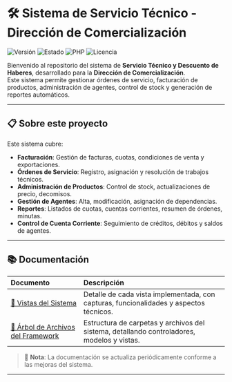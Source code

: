 # 🛠️ Sistema de Servicio Técnico - Dirección de Comercialización

![Versión](https://img.shields.io/badge/versión-1.0.0-blue.svg)
![Estado](https://img.shields.io/badge/estado-En%20desarrollo-yellow.svg)
![PHP](https://img.shields.io/badge/PHP-8.1+-blueviolet.svg)
![Licencia](https://img.shields.io/badge/Licencia-Privado-lightgrey.svg)

Bienvenido al repositorio del sistema de **Servicio Técnico y Descuento de Haberes**, desarrollado para la **Dirección de Comercialización**.  
Este sistema permite gestionar órdenes de servicio, facturación de productos, administración de agentes, control de stock y generación de reportes automáticos.

---

## 📋 Sobre este proyecto

Este sistema cubre:

- **Facturación**: Gestión de facturas, cuotas, condiciones de venta y exportaciones.
- **Órdenes de Servicio**: Registro, asignación y resolución de trabajos técnicos.
- **Administración de Productos**: Control de stock, actualizaciones de precio, decomisos.
- **Gestión de Agentes**: Alta, modificación, asignación de dependencias.
- **Reportes**: Listados de cuotas, cuentas corrientes, resumen de órdenes, minutas.
- **Control de Cuenta Corriente**: Seguimiento de créditos, débitos y saldos de agentes.

---

## 📚 Documentación

| Documento | Descripción |
|:---|:---|
| [📘 Vistas del Sistema](docs/vistas.md) | Detalle de cada vista implementada, con capturas, funcionalidades y aspectos técnicos. |
| [📁 Árbol de Archivos del Framework](docs/arbol_framework.md) | Estructura de carpetas y archivos del sistema, detallando controladores, modelos y vistas. |

> 🔔 **Nota**: La documentación se actualiza periódicamente conforme a las mejoras del sistema.

---
